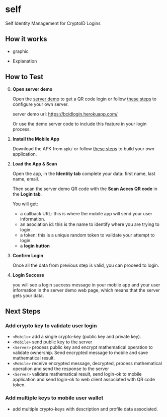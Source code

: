 # self
Self Identity Management for CryptoID Logins

## How it works

- graphic

- Explanation

## How to Test

0. **Open server demo**

    Open the [server demo](https://bcidlogin.herokuapp.com/) to get a QR code login or follow [these steps](server/REAMDE.md) to configure your own server.

    server demo url: https://bcidlogin.herokuapp.com/

    Or use the demo server code to include this feature in your login process.

0. **Install the Mobile App**

    Download the APK from `apk/` or follow [these steps](mobileapp/README.md) to build your own application.

0. **Load the App & Scan**

    Open the app, in the **Identity tab**  complete your data: first name, last name, email.

    Then scan the server demo QR code with the **Scan Acces QR code** in the **Login tab**.

    You will get:
    * a callback URL: this is where the mobile app will send your user information.
    * an asociation id: this is the name to identify where you are trying to login.
    * a token: this is a unique random token to validate your attempt to login.
    * a **login button**

0. **Confirm Login**

    Once all the data from previous step is valid, you can proceed to login.

0. **Login Success**

    you will see a login success message in your mobile app and your user information in the server demo web page, which means that the server gets your data.

## Next Steps

### Add crypto key to validate user login
* `<Mobile>` add a single crypto-key (public key and private key).
* `<Mobile>`  send public key to the server
* `<Server>` process public key and encrypt mathematical operation to validate ownership. Send encrypted message to mobile and save mathematical result.
* `<Mobile>`  receive encrypted message, decrypted, process mathematical operation and send the response to the server
* `<Server>` validate mathematical result, send login-ok to mobile application and send login-ok to web client associated with QR code token.

### Add multiple keys to mobile user wallet
* add multiple crypto-keys with description and profile data associated.
